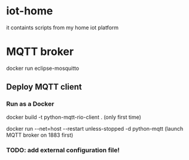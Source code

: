 # iot-home
it containts scripts from my home iot platform

# MQTT broker

docker run eclipse-mosquitto

## Deploy MQTT client 
### Run as a Docker
docker build -t python-mqtt-rio-client . (only first time)

docker run --net=host --restart unless-stopped -d python-mqtt (launch MQTT broker on 1883 first)

### TODO: add external configuration file!

